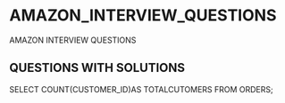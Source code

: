 # AMAZON_INTERVIEW_QUESTIONS
AMAZON INTERVIEW QUESTIONS 
## QUESTIONS WITH SOLUTIONS

SELECT 
	COUNT(CUSTOMER_ID)AS TOTALCUTOMERS
FROM ORDERS;
